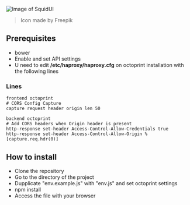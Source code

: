 ![Image of SquidUI](https://git.makz.me/harkor/octopouet/raw/master/img/squid.png)
> Icon made by Freepik

## Prerequisites

- bower
- Enable and set API settings
- U need to edit <b>/etc/haproxy/haproxy.cfg</b> on octoprint installation with the following lines

### Lines
    frontend octoprint
    # CORS Config Capture
    capture request header origin len 50

    backend octoprint
    # Add CORS headers when Origin header is present
    http-response set-header Access-Control-Allow-Credentials true
    http-response set-header Access-Control-Allow-Origin %[capture.req.hdr(0)]

## How to install

- Clone the repository
- Go to the directory of the project
- Dupplicate "env.example.js" with "env.js" and set octoprint settings
- npm install
- Access the file with your browser
